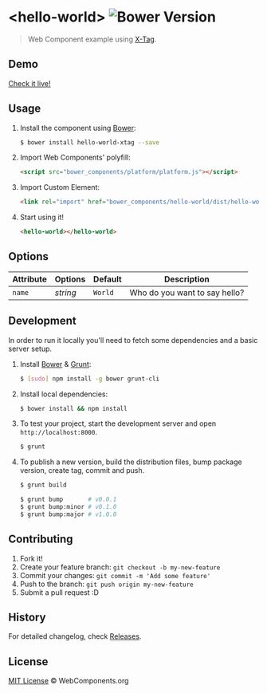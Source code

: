 # &lt;hello-world&gt; ![Bower Version](https://badge.fury.io/bo/hello-world-xtag.svg)

> Web Component example using [X-Tag](http://x-tags.org/).

## Demo

[Check it live!](http://webcomponents.github.io/hello-world-xtag)

## Usage

1. Install the component using [Bower](http://bower.io/):

    ```sh
    $ bower install hello-world-xtag --save
    ```

2. Import Web Components' polyfill:

    ```html
    <script src="bower_components/platform/platform.js"></script>
    ```

3. Import Custom Element:

    ```html
    <link rel="import" href="bower_components/hello-world/dist/hello-world.html">
    ```

4. Start using it!

    ```html
    <hello-world></hello-world>
    ```

## Options

Attribute  | Options                   | Default             | Description
---        | ---                       | ---                 | ---
`name`     | *string*                  | `World`             | Who do you want to say hello?

## Development

In order to run it locally you'll need to fetch some dependencies and a basic server setup.

1. Install [Bower](http://bower.io/) & [Grunt](http://gruntjs.com/):

    ```sh
    $ [sudo] npm install -g bower grunt-cli
    ```

2. Install local dependencies:

    ```sh
    $ bower install && npm install
    ```

3. To test your project, start the development server and open `http://localhost:8000`.

    ```sh
    $ grunt
    ```

4. To publish a new version, build the distribution files, bump package version, create tag, commit and push.

    ```sh
    $ grunt build

    $ grunt bump       # v0.0.1
    $ grunt bump:minor # v0.1.0
    $ grunt bump:major # v1.0.0
    ```

## Contributing

1. Fork it!
2. Create your feature branch: `git checkout -b my-new-feature`
3. Commit your changes: `git commit -m 'Add some feature'`
4. Push to the branch: `git push origin my-new-feature`
5. Submit a pull request :D

## History

For detailed changelog, check [Releases](https://github.com/webcomponents/hello-world-xtag/releases).

## License

[MIT License](http://webcomponentsorg.mit-license.org/) © WebComponents.org
